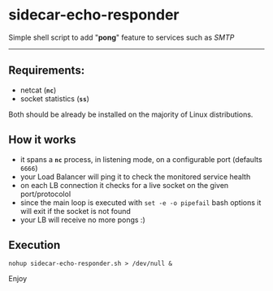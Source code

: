 # sidecar-echo-responder

Simple shell script to add "**pong**" feature to services such as _SMTP_

___

## Requirements:

- netcat (**`nc`**)
- socket statistics (**`ss`**)

Both should be already be installed on the majority of Linux distributions.

## How it works

- it spans a **`nc`** process, in listening mode, on a configurable port (defaults `6666`)
- your Load Balancer will ping it to check the monitored service health
- on each LB connection it checks for a live socket on the given port/protocolol
- since the main loop is executed with `set -e -o pipefail` bash options it will exit if the socket is not found
- your LB will receive no more pongs :)

## Execution

```
nohup sidecar-echo-responder.sh > /dev/null &
```

Enjoy
